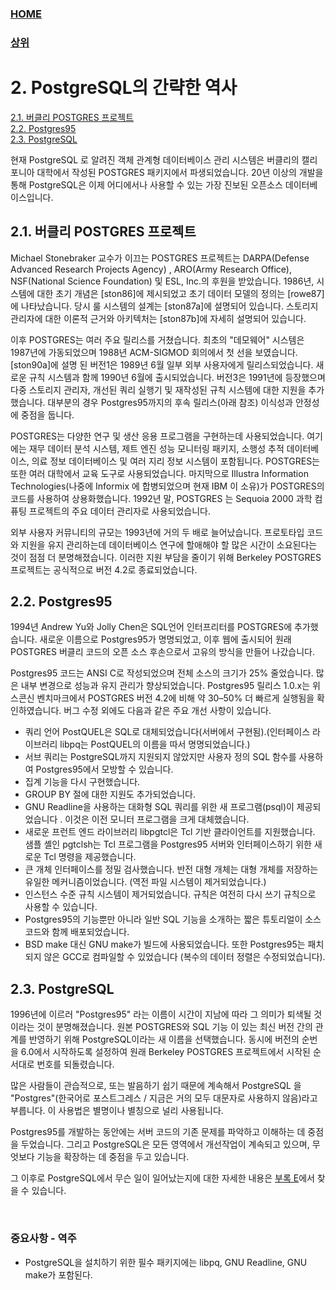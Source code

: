 ### [HOME](../Home.md)
### [상위](../Home.md)


# 2. PostgreSQL의 간략한 역사
[2.1. 버클리 POSTGRES 프로젝트](#21-버클리-postgres-프로젝트)<br>
[2.2. Postgres95](#22-postgres95)<br>
[2.3. PostgreSQL](#23-postgresql)<br>

현재 PostgreSQL 로 알려진 객체 관계형 데이터베이스 관리 시스템은 버클리의 캘리포니아 대학에서 작성된 POSTGRES 패키지에서 파생되었습니다. 20년 이상의 개발을 통해 PostgreSQL은 이제 어디에서나 사용할 수 있는 가장 진보된 오픈소스 데이터베이스입니다.

## 2.1. 버클리 POSTGRES 프로젝트
Michael Stonebraker 교수가 이끄는 POSTGRES 프로젝트는 DARPA(Defense Advanced Research Projects Agency) , ARO(Army Research Office), NSF(National Science Foundation) 및 ESL, Inc.의 후원을 받았습니다. 1986년, 시스템에 대한 초기 개념은 [ston86]에 제시되었고 초기 데이터 모델의 정의는 [rowe87]에 나타났습니다. 당시 룰 시스템의 설계는 [ston87a]에 설명되어 있습니다. 스토리지 관리자에 대한 이론적 근거와 아키텍처는 [ston87b]에 자세히 설명되어 있습니다.

이후 POSTGRES는 여러 주요 릴리스를 거쳤습니다. 최초의 "데모웨어" 시스템은 1987년에 가동되었으며 1988년 ACM-SIGMOD 회의에서 첫 선을 보였습니다. [ston90a]에 설명 된 버전1은 1989년 6월 일부 외부 사용자에게 릴리스되었습니다. 새로운 규칙 시스템과 함께 1990년 6월에 출시되었습니다. 버전3은 1991년에 등장했으며 다중 스토리지 관리자, 개선된 쿼리 실행기 및 재작성된 규칙 시스템에 대한 지원을 추가했습니다. 대부분의 경우 Postgres95까지의 후속 릴리스(아래 참조) 이식성과 안정성에 중점을 둡니다.

POSTGRES는 다양한 연구 및 생산 응용 프로그램을 구현하는데 사용되었습니다. 여기에는 재무 데이터 분석 시스템, 제트 엔진 성능 모니터링 패키지, 소행성 추적 데이터베이스, 의료 정보 데이터베이스 및 여러 지리 정보 시스템이 포함됩니다. POSTGRES는 또한 여러 대학에서 교육 도구로 사용되었습니다. 마지막으로 Illustra Information Technologies(나중에 Informix 에 합병되었으며 현재 IBM 이 소유)가 POSTGRES의 코드를 사용하여 상용화했습니다. 1992년 말, POSTGRES 는 Sequoia 2000 과학 컴퓨팅 프로젝트의 주요 데이터 관리자로 사용되었습니다.

외부 사용자 커뮤니티의 규모는 1993년에 거의 두 배로 늘어났습니다. 프로토타입 코드와 지원을 유지 관리하는데 데이터베이스 연구에 할애해야 할 많은 시간이 소요된다는 것이 점점 더 분명해졌습니다. 이러한 지원 부담을 줄이기 위해 Berkeley POSTGRES 프로젝트는 공식적으로 버전 4.2로 종료되었습니다.

## 2.2. Postgres95
1994년 Andrew Yu와 Jolly Chen은 SQL언어 인터프리터를 POSTGRES에 추가했습니다. 새로운 이름으로 Postgres95가 명명되었고, 이후 웹에 출시되어 원래 POSTGRES 버클리 코드의 오픈 소스 후손으로서 고유의 방식을 만들어 나갔습니다.

Postgres95 코드는 ANSI C로 작성되었으며 전체 소스의 크기가 25% 줄었습니다. 많은 내부 변경으로 성능과 유지 관리가 향상되었습니다. Postgres95 릴리스 1.0.x는 위스콘신 벤치마크에서 POSTGRES 버전 4.2에 비해 약 30–50% 더 빠르게 실행됨을 확인하였습니다. 버그 수정 외에도 다음과 같은 주요 개선 사항이 있습니다.

- 쿼리 언어 PostQUEL은 SQL로 대체되었습니다(서버에서 구현됨).(인터페이스 라이브러리 libpq는 PostQUEL의 이름을 따서 명명되었습니다.)
- 서브 쿼리는 PostgreSQL까지 지원되지 않았지만 사용자 정의 SQL 함수를 사용하여 Postgres95에서 모방할 수 있습니다.
- 집계 기능을 다시 구현했습니다.
- GROUP BY 절에 대한 지원도 추가되었습니다.
- GNU Readline을 사용하는 대화형 SQL 쿼리를 위한 새 프로그램(psql)이 제공되었습니다 . 이것은 이전 모니터 프로그램을 크게 대체했습니다.
- 새로운 프런트 엔드 라이브러리 libpgtcl은 Tcl 기반 클라이언트를 지원했습니다. 샘플 셸인 pgtclsh는 Tcl 프로그램을 Postgres95 서버와 인터페이스하기 위한 새로운 Tcl 명령을 제공했습니다.
- 큰 개체 인터페이스를 정밀 검사했습니다. 반전 대형 개체는 대형 개체를 저장하는 유일한 메커니즘이었습니다. (역전 파일 시스템이 제거되었습니다.)
- 인스턴스 수준 규칙 시스템이 제거되었습니다. 규칙은 여전히 다시 쓰기 규칙으로 사용할 수 있습니다.
- Postgres95의 기능뿐만 아니라 일반 SQL 기능을 소개하는 짧은 튜토리얼이 소스 코드와 함께 배포되었습니다.
- BSD make 대신 GNU make가 빌드에 사용되었습니다. 또한 Postgres95는 패치되지 않은 GCC로 컴파일할 수 있었습니다 (복수의 데이터 정렬은 수정되었습니다).

## 2.3. PostgreSQL
1996년에 이르러 "Postgres95" 라는 이름이 시간이 지남에 따라 그 의미가 퇴색될 것이라는 것이 분명해졌습니다. 원본 POSTGRES와 SQL 기능 이 있는 최신 버전 간의 관계를 반영하기 위해 PostgreSQL이라는 새 이름을 선택했습니다. 동시에 버전의 순번을 6.0에서 시작하도록 설정하여 원래 Berkeley POSTGRES 프로젝트에서 시작된 순서대로 번호를 되돌렸습니다.

많은 사람들이 관습적으로, 또는 발음하기 쉽기 때문에 계속해서 PostgreSQL 을 "Postgres"(한국어로 포스트그레스 / 지금은 거의 모두 대문자로 사용하지 않음)라고 부릅니다. 이 사용법은 별명이나 별칭으로 널리 사용됩니다.

Postgres95를 개발하는 동안에는 서버 코드의 기존 문제를 파악하고 이해하는 데 중점을 두었습니다. 그리고 PostgreSQL은 모든 영역에서 개선작업이 계속되고 있으며, 무엇보다 기능을 확장하는 데 중점을 두고 있습니다.

그 이후로 PostgreSQL에서 무슨 일이 일어났는지에 대한 자세한 내용은 [부록 E](../부록/E.릴리즈노트/E.릴리즈노트.md)에서 찾을 수 있습니다.

<br>

### 중요사항 - 역주
- PostgreSQL을 설치하기 위한 필수 패키지에는 libpq, GNU Readline, GNU make가 포함된다.
